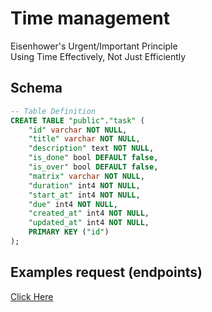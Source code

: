 # Time management

Eisenhower's Urgent/Important Principle\
Using Time Effectively, Not Just Efficiently

## Schema
```sql
-- Table Definition
CREATE TABLE "public"."task" (
    "id" varchar NOT NULL,
    "title" varchar NOT NULL,
    "description" text NOT NULL,
    "is_done" bool DEFAULT false,
    "is_over" bool DEFAULT false,
    "matrix" varchar NOT NULL,
    "duration" int4 NOT NULL,
    "start_at" int4 NOT NULL,
    "due" int4 NOT NULL,
    "created_at" int4 NOT NULL,
    "updated_at" int4 NOT NULL,
    PRIMARY KEY ("id")
);
```

## Examples request (endpoints)
[Click Here](https://github.com/SemmiDev/Nugaz/blob/main/request.http)
